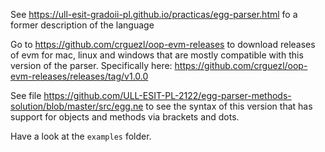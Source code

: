 
See <https://ull-esit-gradoii-pl.github.io/practicas/egg-parser.html> fo a former description of the language

Go to <https://github.com/crguezl/oop-evm-releases> to download releases of evm for mac, linux and windows that are mostly compatible with this version of the parser. Specifically here: <https://github.com/crguezl/oop-evm-releases/releases/tag/v1.0.0>

See file <https://github.com/ULL-ESIT-PL-2122/egg-parser-methods-solution/blob/master/src/egg.ne> to see the syntax of this version that has support for objects and methods via brackets and dots.

Have a look at the `examples` folder.